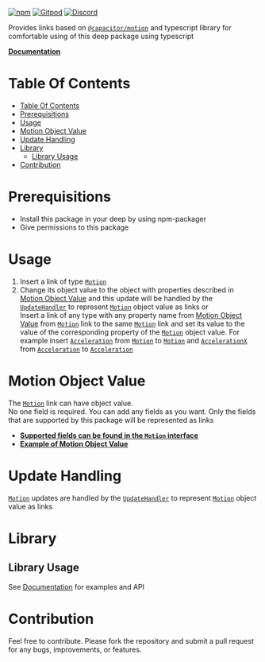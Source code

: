 [![npm](https://img.shields.io/npm/v/@deep-foundation/capacitor-motion.svg)](https://www.npmjs.com/package/@deep-foundation/capacitor-motion)
[![Gitpod](https://img.shields.io/badge/Gitpod-ready--to--code-blue?logo=gitpod)](https://gitpod.io/#https://github.com/deep-foundation/capacitor-motion)
[![Discord](https://badgen.net/badge/icon/discord?icon=discord&label&color=purple)](https://discord.gg/deep-foundation)

Provides links based on [`@capacitor/motion`](https://www.npmjs.com/package/@capacitor/motion) and typescript library for comfortable using of this deep package using typescript

[**Documentation**](https://deep-foundation.github.io/capacitor-motion/)

# Table Of Contents
<!-- TABLE_OF_CONTENTS_START -->
- [Table Of Contents](#table-of-contents)
- [Prerequisitions](#prerequisitions)
- [Usage](#usage)
- [Motion Object Value](#motion-object-value)
- [Update Handling](#update-handling)
- [Library](#library)
  * [Library Usage](#library-usage)
- [Contribution](#contribution)
<!-- TABLE_OF_CONTENTS_END -->

# Prerequisitions

- Install this package in your deep by using npm-packager
- Give permissions to this package

# Usage

1. Insert a link of type [`Motion`]
2. Change its object value to the object with properties described in [Motion Object Value](#md:motion-object-value) and this update will be handled by the [`UpdateHandler`](https://freephoenix888.github.io/object-to-links-async-converter/classes/Package.html#UpdateHandler) to represent [`Motion`] object value as links
   or  
   Insert a link of any type with any property name from [Motion Object Value](#md:motion-object-value) from [`Motion`] link to the same [`Motion`] link and set its value to the value of the corresponding property of the [`Motion`] object value. For example insert [`Acceleration`] from [`Motion`] to [`Motion`] and [`AccelerationX`] from [`Acceleration`] to [`Acceleration`]

# Motion Object Value

The [`Motion`] link can have object value.  
No one field is required. You can add any fields as you want. Only the fields that are supported by this package will be represented as links  
- [**Supported fields can be found in the `Motion` interface**](https://deep-foundation.github.io/capacitor-motion/types/MotionInfo.html)  
- [**Example of Motion Object Value**](https://deep-foundation.github.io/capacitor-motion/types/MotionInfo.html#md:motion-info-example)

# Update Handling

[`Motion`] updates are handled by the [`UpdateHandler`](https://freephoenix888.github.io/object-to-links-async-converter/classes/Package.html#UpdateHandler) to represent [`Motion`] object value as links

# Library
## Library Usage
See [Documentation] for examples and API

# Contribution

Feel free to contribute. Please fork the repository and submit a pull request for any bugs, improvements, or features.


[`Motion`]: https://deep-foundation.github.io/capacitor-motion/classes/Package.html#Motion
[`Acceleration`]: https://deep-foundation.github.io/capacitor-motion/classes/Package.html#Acceleration
[`AccelerationX`]: https://deep-foundation.github.io/capacitor-motion/classes/Package.html#AccelerationX
[Documentation]: https://deep-foundation.github.io/capacitor-motion/